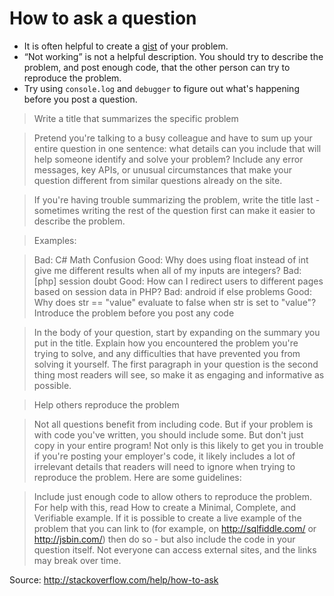 # How to ask a question
- It is often helpful to create a [gist](https://gist.github.com) of your problem.
- “Not working” is not a helpful description. You should try to describe the
  problem, and post enough code, that the other person can try to reproduce the
  problem.
- Try using `console.log` and `debugger` to figure out what's happening before
  you post a question.

> Write a title that summarizes the specific problem

> Pretend you're talking to a busy colleague and have to sum up your entire
> question in one sentence: what details can you include that will help someone
> identify and solve your problem? Include any error messages, key APIs, or
> unusual circumstances that make your question different from similar questions
> already on the site.

> If you're having trouble summarizing the problem, write the title last -
> sometimes writing the rest of the question first can make it easier to describe
> the problem.

> Examples:

> Bad: C# Math Confusion
> Good: Why does using float instead of int give me different results when all of
> my inputs are integers?
> Bad: [php] session doubt
> Good: How can I redirect users to different pages based on session data in PHP?
> Bad: android if else problems
> Good: Why does str == "value" evaluate to false when str is set to "value"?
> Introduce the problem before you post any code

> In the body of your question, start by expanding on the summary you put in the
> title. Explain how you encountered the problem you're trying to solve, and any
> difficulties that have prevented you from solving it yourself. The first
> paragraph in your question is the second thing most readers will see, so make it
> as engaging and informative as possible.

> Help others reproduce the problem

> Not all questions benefit from including code. But if your problem is with code
> you've written, you should include some. But don't just copy in your entire
> program! Not only is this likely to get you in trouble if you're posting your
> employer's code, it likely includes a lot of irrelevant details that readers
> will need to ignore when trying to reproduce the problem. Here are some
> guidelines:

> Include just enough code to allow others to reproduce the problem. For help with
> this, read How to create a Minimal, Complete, and Verifiable example.
> If it is possible to create a live example of the problem that you can link to
> (for example, on http://sqlfiddle.com/ or http://jsbin.com/) then do so - but
> also include the code in your question itself. Not everyone can access external
> sites, and the links may break over time.

Source: http://stackoverflow.com/help/how-to-ask

